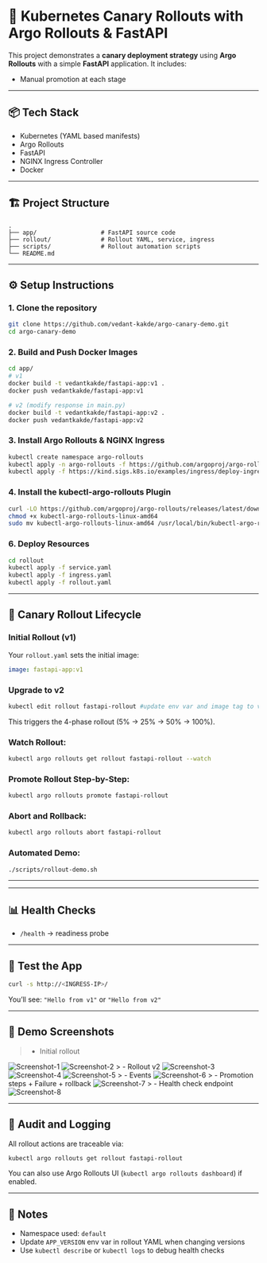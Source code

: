 # 🚀 Kubernetes Canary Rollouts with Argo Rollouts & FastAPI

This project demonstrates a **canary deployment strategy** using **Argo Rollouts** with a simple **FastAPI** application. It includes:
- Manual promotion at each stage

---

## 📦 Tech Stack
- Kubernetes (YAML based manifests)
- Argo Rollouts
- FastAPI
- NGINX Ingress Controller
- Docker

---

## 🏗️ Project Structure
```
.
├── app/                  # FastAPI source code
├── rollout/              # Rollout YAML, service, ingress
├── scripts/              # Rollout automation scripts
└── README.md
```

---

## ⚙️ Setup Instructions

### 1. Clone the repository
```bash
git clone https://github.com/vedant-kakde/argo-canary-demo.git
cd argo-canary-demo
```

### 2. Build and Push Docker Images
```bash
cd app/
# v1
docker build -t vedantkakde/fastapi-app:v1 .
docker push vedantkakde/fastapi-app:v1

# v2 (modify response in main.py)
docker build -t vedantkakde/fastapi-app:v2 .
docker push vedantkakde/fastapi-app:v2

```

### 3. Install Argo Rollouts & NGINX Ingress
```bash
kubectl create namespace argo-rollouts
kubectl apply -n argo-rollouts -f https://github.com/argoproj/argo-rollouts/releases/latest/download/install.yaml
kubectl apply -f https://kind.sigs.k8s.io/examples/ingress/deploy-ingress-nginx.yaml
```

### 4. Install the kubectl-argo-rollouts Plugin
```bash
curl -LO https://github.com/argoproj/argo-rollouts/releases/latest/download/kubectl-argo-rollouts-linux-amd64
chmod +x kubectl-argo-rollouts-linux-amd64
sudo mv kubectl-argo-rollouts-linux-amd64 /usr/local/bin/kubectl-argo-rollouts
```

### 6. Deploy Resources
```bash
cd rollout
kubectl apply -f service.yaml
kubectl apply -f ingress.yaml
kubectl apply -f rollout.yaml
```

---

## 🚦 Canary Rollout Lifecycle

### Initial Rollout (v1)
Your `rollout.yaml` sets the initial image:
```yaml
image: fastapi-app:v1
```

### Upgrade to v2

```bash
kubectl edit rollout fastapi-rollout #update env var and image tag to v2
```
This triggers the 4-phase rollout (5% → 25% → 50% → 100%).

### Watch Rollout:
```bash
kubectl argo rollouts get rollout fastapi-rollout --watch
```

### Promote Rollout Step-by-Step:
```bash
kubectl argo rollouts promote fastapi-rollout
```

### Abort and Rollback:
```bash
kubectl argo rollouts abort fastapi-rollout
```

### Automated Demo:
```bash
./scripts/rollout-demo.sh
```
---

---

## 📊 Health Checks
- `/health` → readiness probe

---

## 🧪 Test the App
```bash
curl -s http://<INGRESS-IP>/
```
You’ll see: `"Hello from v1"` or `"Hello from v2"`

---

## 📸 Demo Screenshots

> - Initial rollout
<img alt="Screenshot-1" src="https://github.com/user-attachments/assets/cbb385d6-b008-4cfd-a30c-e83b8ea4b1eb" />
<img alt="Screenshot-2" src="https://github.com/user-attachments/assets/4dab3da4-9b20-4be3-aafd-dc832b5d1a9d" />
> - Rollout v2
<img alt="Screenshot-3" src="https://github.com/user-attachments/assets/b1dd0638-33e2-44f1-8d97-4d50fe1a5295" />
<img alt="Screenshot-4" src="https://github.com/user-attachments/assets/5b0c6fc2-143e-46c0-96cf-0ad9854529f7" />
<img alt="Screenshot-5" src="https://github.com/user-attachments/assets/61cdc017-6fea-4636-85ad-2256b39b69b3" />
> - Events
<img alt="Screenshot-6" src="https://github.com/user-attachments/assets/ccd79409-626e-4c94-aa8f-68c89d735dfe" />
> - Promotion steps + Failure + rollback
<img alt="Screenshot-7" src="https://github.com/user-attachments/assets/06a38a9c-b90c-4f8d-bd11-3414ff5a581f" />
> - Health check endpoint
<img alt="Screenshot-8" src="https://github.com/user-attachments/assets/eee0688c-3229-4dd1-9d74-1aac7d6d3913" />

---

## 👤 Audit and Logging

All rollout actions are traceable via:
```bash
kubectl argo rollouts get rollout fastapi-rollout
```
You can also use Argo Rollouts UI (`kubectl argo rollouts dashboard`) if enabled.

---

## 📌 Notes

- Namespace used: `default`
- Update `APP_VERSION` env var in rollout YAML when changing versions
- Use `kubectl describe` or `kubectl logs` to debug health checks

